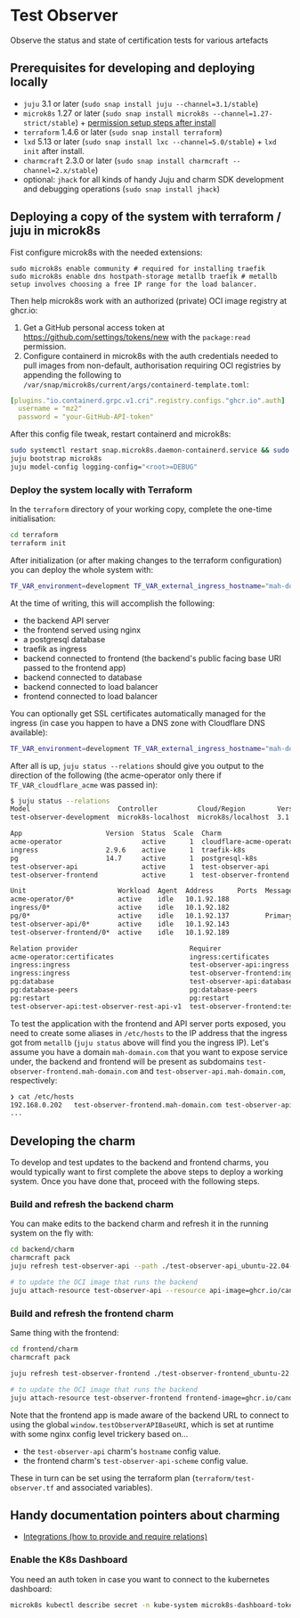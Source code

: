 # Test Observer

Observe the status and state of certification tests for various artefacts

## Prerequisites for developing and deploying locally

- `juju` 3.1 or later (`sudo snap install juju --channel=3.1/stable`)
- `microk8s` 1.27 or later (`sudo snap install microk8s --channel=1.27-strict/stable`) + [permission setup steps after install](https://juju.is/docs/sdk/set-up-your-development-environment#heading--install-microk8s)
- `terraform` 1.4.6 or later (`sudo snap install terraform`)
- `lxd` 5.13 or later (`sudo snap install lxc --channel=5.0/stable`) + `lxd init` after install.
- `charmcraft` 2.3.0 or later (`sudo snap install charmcraft --channel=2.x/stable`)
- optional: `jhack` for all kinds of handy Juju and charm SDK development and debugging operations (`sudo snap install jhack`)

## Deploying a copy of the system with terraform / juju in microk8s

Fist configure microk8s with the needed extensions:

```
sudo microk8s enable community # required for installing traefik
sudo microk8s enable dns hostpath-storage metallb traefik # metallb setup involves choosing a free IP range for the load balancer.
```

Then help microk8s work with an authorized (private) OCI image registry at ghcr.io:

1. Get a GitHub personal access token at https://github.com/settings/tokens/new with the `package:read` permission.
2. Configure containerd in microk8s with the auth credentials needed to pull images from non-default, authorisation requiring OCI registries by appending the following to `/var/snap/microk8s/current/args/containerd-template.toml`:

```yaml
[plugins."io.containerd.grpc.v1.cri".registry.configs."ghcr.io".auth]
  username = "mz2"
  password = "your-GitHub-API-token"
```

After this config file tweak, restart containerd and microk8s:

```bash
sudo systemctl restart snap.microk8s.daemon-containerd.service && sudo microk8s.stop && sudo microk8s.start
juju bootstrap microk8s
juju model-config logging-config="<root>=DEBUG"
```

### Deploy the system locally with Terraform

In the `terraform` directory of your working copy, complete the one-time initialisation:

```bash
cd terraform
terraform init
```

After initialization (or after making changes to the terraform configuration) you can deploy the whole system with:

```bash
TF_VAR_environment=development TF_VAR_external_ingress_hostname="mah-domain.com" terraform apply -auto-approve
```

At the time of writing, this will accomplish the following:

- the backend API server
- the frontend served using nginx
- a postgresql database
- traefik as ingress
- backend connected to frontend (the backend's public facing base URI passed to the frontend app)
- backend connected to database
- backend connected to load balancer
- frontend connected to load balancer

You can optionally get SSL certificates automatically managed for the ingress (in case you happen to have a DNS zone with Cloudflare DNS available):

```bash
TF_VAR_environment=development TF_VAR_external_ingress_hostname="mah-domain.com" TF_VAR_cloudflare_acme=true TF_VAR_cloudflare_dns_api_token=... TF_VAR_cloudflare_zone_read_api_token=... TF_VAR_cloudflare_email=... terraform apply -auto-approve
```

After all is up, `juju status --relations` should give you output to the direction of the following (the acme-operator only there if `TF_VAR_cloudflare_acme` was passed in):

```bash
$ juju status --relations
Model                      Controller          Cloud/Region        Version  SLA          Timestamp
test-observer-development  microk8s-localhost  microk8s/localhost  3.1.2    unsupported  23:23:01+03:00

App                     Version  Status  Scale  Charm                     Channel    Rev  Address         Exposed  Message
acme-operator                    active      1  cloudflare-acme-operator  beta         3  10.152.183.59   no
ingress                 2.9.6    active      1  traefik-k8s               stable     110  192.168.0.202   no
pg                      14.7     active      1  postgresql-k8s            14/stable   73  10.152.183.106  no       Primary
test-observer-api                active      1  test-observer-api         edge         6  10.152.183.207  no
test-observer-frontend           active      1  test-observer-frontend    edge         2  10.152.183.111  no

Unit                       Workload  Agent  Address      Ports  Message
acme-operator/0*           active    idle   10.1.92.188
ingress/0*                 active    idle   10.1.92.182
pg/0*                      active    idle   10.1.92.137         Primary
test-observer-api/0*       active    idle   10.1.92.143
test-observer-frontend/0*  active    idle   10.1.92.189

Relation provider                            Requirer                                          Interface          Type     Message
acme-operator:certificates                   ingress:certificates                              tls-certificates   regular
ingress:ingress                              test-observer-api:ingress                         ingress            regular
ingress:ingress                              test-observer-frontend:ingress                    ingress            regular
pg:database                                  test-observer-api:database                        postgresql_client  regular
pg:database-peers                            pg:database-peers                                 postgresql_peers   peer
pg:restart                                   pg:restart                                        rolling_op         peer
test-observer-api:test-observer-rest-api-v1  test-observer-frontend:test-observer-rest-api-v1  http               regular
```

To test the application with the frontend and API server ports exposed, you need to create some aliases in `/etc/hosts` to the IP address that the ingress got from `metallb` (`juju status` above will find you the ingress IP). Let's assume you have a domain `mah-domain.com` that you want to expose service under, the backend and frontend will be present as subdomains `test-observer-frontend.mah-domain.com` and `test-observer-api.mah-domain.com`, respectively:

```bash
❯ cat /etc/hosts
192.168.0.202   test-observer-frontend.mah-domain.com test-observer-api.mah-domain.com
...
```

## Developing the charm

To develop and test updates to the backend and frontend charms, you would typically want to first complete the above steps to deploy a working system. Once you have done that, proceed with the following steps.

### Build and refresh the backend charm

You can make edits to the backend charm and refresh it in the running system on the fly with:

```bash
cd backend/charm
charmcraft pack
juju refresh test-observer-api --path ./test-observer-api_ubuntu-22.04-amd64.charm

# to update the OCI image that runs the backend
juju attach-resource test-observer-api --resource api-image=ghcr.io/canonical/test_observer/backend:[tag or sha]
```

### Build and refresh the frontend charm

Same thing with the frontend:

```bash
cd frontend/charm
charmcraft pack

juju refresh test-observer-frontend ./test-observer-frontend_ubuntu-22.04-amd64.charm

# to update the OCI image that runs the backend
juju attach-resource test-observer-frontend frontend-image=ghcr.io/canonical/test_observer/frontend:[tag or sha]
```

Note that the frontend app is made aware of the backend URL to connect to using the global `window.testObserverAPIBaseURI`, which is set at runtime with some nginx config level trickery based on...

- the `test-observer-api` charm's `hostname` config value.
- the frontend charm's `test-observer-api-scheme` config value.

These in turn can be set using the terraform plan (`terraform/test-observer.tf` and associated variables).

## Handy documentation pointers about charming

- [Integrations (how to provide and require relations)](https://juju.is/docs/sdk/integration)

### Enable the K8s Dashboard

You need an auth token in case you want to connect to the kubernetes dashboard:

```bash
microk8s kubectl describe secret -n kube-system microk8s-dashboard-token
```
